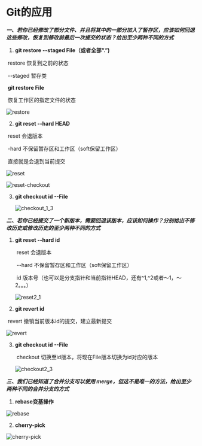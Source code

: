 # Git的应用

***一、若你已经修改了部分文件、并且将其中的一部分加入了暂存区，应该如何回退这些修改，恢复到修改前最后一次提交的状态？给出至少两种不同的方式***

1. **git restore --staged File（或者全部“.”)**

​		restore 恢复到之前的状态

​		--staged 暂存类

​	**git restore File**

​		恢复工作区的指定文件的状态

![restore](PNG/1_1restore.png)

2. **git reset --hard HEAD**

​		reset 会退版本

​		-hard 不保留暂存区和工作区（soft保留工作区）

​		直接就是会退到当前提交

![reset](PNG/1_2_1reset.png)

![reset-checkout](PNG/1_2_2checkout.png)

3. **git checkout id --File**

   ![checkout_1_3](PNG/1_3checkout.png)

***二、若你已经提交了一个新版本，需要回退该版本，应该如何操作？分别给出不修改历史或修改历史的至少两种不同的方式***

1. **git reset --hard id**

   ​	reset 会退版本

   ​	--hard 不保留暂存区和工作区（soft保留工作区）

   ​	id 版本号（也可以是分支指针和当前指针HEAD，还有\^1,\^2或者～1，～2。。。）

   ![reset2_1](PNG/2_1reset.png)

2. **git revert id**

​		revert 撤销当前版本id的提交，建立最新提交

![revert](PNG/2_2revert.png)

3. **git checkout id --File**

   ​	checkout 切换至id版本，将现在File版本切换为id对应的版本
   
   ![checkout2_3](PNG/2_3checkout.png)

***三、我们已经知道了合并分支可以使用 merge，但这不是唯一的方法，给出至少两种不同的合并分支的方式***

1. **rebase变基操作**

![rebase](PNG/3_1rebase.png)

2. **cherry-pick**

![cherry-pick](PNG/3_2cherry-pick.png)